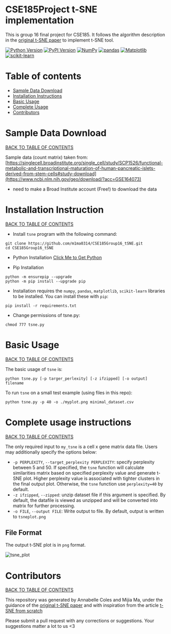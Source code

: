 # CSE185Project t-SNE implementation
This is group 16 final project for CSE185. It follows the algorithm description in  the [original t-SNE paper](https://lvdmaaten.github.io/publications/papers/JMLR_2008.pdf) to implement t-SNE tool.

[![Python Version](https://img.shields.io/badge/python-3.6%20|%203.7%20|%203.8%20|%203.9%20|%203.10-blue.svg)](https://www.python.org/downloads/)
[![PyPI Version](https://img.shields.io/badge/pip-v23.1.2-green.svg)](https://pip.pypa.io/en/stable/installation/)
[![NumPy](https://img.shields.io/badge/NumPy-1.24-yellow.svg)](https://numpy.org/doc/stable/index.html)
[![pandas](https://img.shields.io/badge/pandas-2.0.0-orange.svg)](https://pandas.pydata.org/)
[![Matplotlib](https://img.shields.io/badge/Matplotlib-3.7.0-purple.svg)](https://matplotlib.org/)
[![scikit-learn](https://img.shields.io/badge/scikit--learn-1.2.2-red.svg)](https://scikit-learn.org/stable/)

# Table of contents <a name="toc"></a >
- [Sample Data Download](#data)
- [Installation Instructions](#install)
- [Basic Usage](#usage)
- [Complete Usage](#instruction)
- [Contributors](#credit)


# Sample Data Download <a name="data"></a>
[BACK TO TABLE OF CONTENTS](#toc)

Sample data (count matrix) taken from: 
[https://singlecell.broadinstitute.org/single_cell/study/SCP1526/functional-metabolic-and-transcriptional-maturation-of-human-pancreatic-islets-derived-from-stem-cells#study-download](https://www.ncbi.nlm.nih.gov/geo/download/?acc=GSE164073)
* need to make a Broad Institute account (Free!) to download the data


# Installation Instruction <a name="install"></a>
[BACK TO TABLE OF CONTENTS](#toc)

* Install `tsne` program with the following command:
```
git clone https://github.com/m1ma0314/CSE185Group16_tSNE.git
cd CSE185Group16_tSNE
```
* Python Installation
[Click Me to Get Python](https://www.python.org/downloads/)

* Pip Installation 
```
python -m ensurepip --upgrade
python -m pip install --upgrade pip
```

* Installation requires the `numpy`, `pandas`, `matplotlib`, `scikit-learn` libraries to be installed. You can install these with `pip`:

```
pip install -r requirements.txt
```
* Change permissions of tsne.py:

```
chmod 777 tsne.py
```

# Basic Usage <a name="usage"></a>
[BACK TO TABLE OF CONTENTS](#toc)

The basic usage of `tsne` is:
```
python tsne.py [-p targer_perlexity] [-z ifzipped] [-o output] filename
```

To run `tsne` on a small test example (using files in this repo):
```
python tsne.py -p 40 -o ./myplot.png minimal_dataset.csv
```
# Complete usage instructions <a name="instruction"></a>
[BACK TO TABLE OF CONTENTS](#toc)

The only required input to `my_tsne` is a cell x gene matrix data file. Users may additionally specify the options below:
* `-p PERPLEXITY`, `--target_perplexity PERPLEXITY`: specify perplexity between 5 and 50. If specified, the `tsne` function will calculate similarities matrix based on specified perplexity value and generate t-SNE plot. Higher perplexity value is associated with tighter clusters in the final output plot. Otherwise, the `tsne` function use `perplexity=40` by default.
* `-z ifzipped`, `--zipped`: unzip dataset file if this argument is specified. By default, the datafile is viewed as unzipped and will be converted into matrix for further processing.
* `-o FILE`, `--output FILE`: Write output to file. By default, output is written to `tsneplot.png`

## File Format
The output t-SNE plot is in `png` format.

![tsne_plot](https://github.com/m1ma0314/CSE185Group16_tSNE/assets/97704603/d9983cb9-58d6-416f-905b-bc62e580fb7c)

# Contributors <a name='credit'></a>
[BACK TO TABLE OF CONTENTS](#toc)

This repository was generated by Annabelle Coles and Mijia Ma, under the guidance of the [original t-SNE paper](https://lvdmaaten.github.io/publications/papers/JMLR_2008.pdf) and with inspiration from the article [t-SNE from scratch](https://towardsdatascience.com/t-sne-from-scratch-ft-numpy-172ee2a61df7)

Please submit a pull request with any corrections or suggestions. Your suggestions matter a lot to us <3


